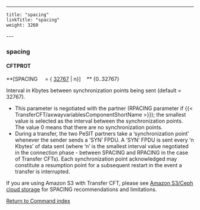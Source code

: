 ---
    title: "spacing"
    linkTitle: "spacing"
    weight: 3260
---<span id="spacing"></span>

### spacing

#### CFTPROT

**[SPACING     = { <u>32767</u>
&#124; n}]    ** {0..32767}

Interval in Kbytes between synchronization points being sent (default = 32767).

- This parameter is negotiated with the partner (RPACING parameter if
    {{< TransferCFT/axwayvariablesComponentShortName >}}); the smallest value is selected as the interval
    between the synchronization points. The value 0 means that there are no
    synchronization points.
- During a transfer, the two PeSIT partners take a ‘synchronization point’
    whenever the sender sends a ‘SYN’ FPDU. A ‘SYN’ FPDU is sent every ‘n
    Kbytes’ of data sent (where ‘n’ is the smallest interval value negotiated
    in the connection phase - between SPACING and RPACING in the case of Transfer
    CFTs). Each synchronization point acknowledged may constitute a resumption
    point for a subsequent restart in the event a transfer is interrupted.

If you are using Amazon S3 with Transfer CFT, please see [Amazon S3/Ceph cloud storage](../../../../app_integration_intro/amazon_s3) for SPACING recommendations and limitations.

[Return to Command index](../../)
